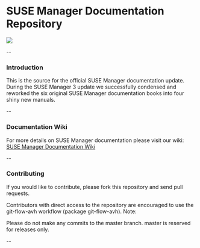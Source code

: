 # SUSE Manager Documentation Repository 

![](http://www.cs.virginia.edu/~jmc7tp/images/wordles/605.401.png) 

--

### Introduction
This is the source for the official SUSE Manager documentation update.
During the SUSE Manager 3 update we successfully condensed and reworked the six original SUSE Manager documentation books into four shiny new manuals. 


--

### Documentation Wiki

For more details on SUSE Manager documentation please visit our wiki: [SUSE Manager Documentation Wiki](https://github.com/SUSE/doc-susemanager/wiki)

--
### Contributing

If you would like to contribute, please fork this repository and send pull requests.

Contributors with direct access to the repository are encouraged to use the git-flow-avh workflow (package git-flow-avh).
Note:
	
Please do not make any commits to the master branch. master is reserved for releases only. 

--
